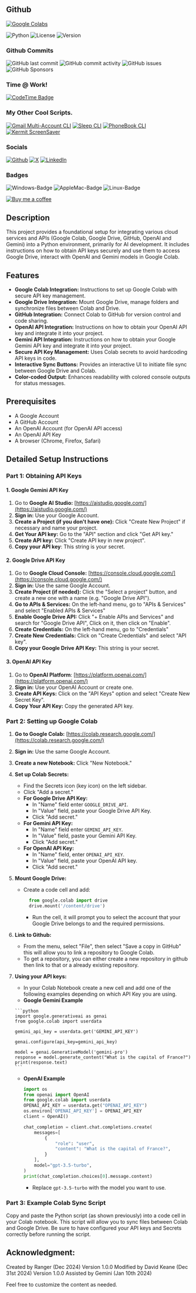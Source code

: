 ## Github

[![Google Colabs](https://img.shields.io/badge/Google-Colabs%20-green?logo=google&logoColor=white&labelColor=EA4335)](https://github.com/davidtkeane/Google_Colab.git)

![Python](https://img.shields.io/badge/Python-3.7%2B-blue?logo=python) ![License](https://img.shields.io/badge/License-MIT-green?logo=opensourceinitiative) 
![Version](https://img.shields.io/badge/Version-2.0-orange?logo=v)

### Github Commits

![GitHub last commit](https://img.shields.io/github/last-commit/davidtkeane/Google_Colab?logo=github&style=flat-square)
![GitHub commit activity](https://img.shields.io/github/commit-activity/w/davidtkeane/Google_Colab?logo=github&authorFilter=davidtkeane)
![GitHub issues](https://img.shields.io/github/issues-raw/davidtkeane/Google_Colab?logo=github&style=flat-square)
![GitHub Sponsors](https://img.shields.io/github/sponsors/davidtkeane?logo=github&)

### Time @ Work!

[![CodeTime Badge](https://img.shields.io/endpoint?style=social&color=222&url=https%3A%2F%2Fapi.codetime.dev%2Fshield%3Fid%3D26388%26project%3D%26in=0)](https://codetime.dev)

### My Other Cool Scripts.

[![Gmail Multi-Account CLI](https://img.shields.io/badge/Gmail-Multi--Account%20CLI-green?logo=gmail&logoColor=white&labelColor=EA4335)](https://github.com/davidtkeane/gmail-multi-cli)
[![Sleep CLI](https://img.shields.io/badge/Sleep-CLI-blue?logo=homeassistant)](https://github.com/davidtkeane/Sleep-CLI)
[![PhoneBook CLI](https://img.shields.io/badge/PhoneBook-CLI-blue?logo=whatsapp&logoColor=white)](https://github.com/davidtkeane/PhoneBook-CLI)
[![Kermit ScreenSaver](https://img.shields.io/badge/kermit-screensaver-blue?logo=gnometerminal)](https://github.com/davidtkeane/kermit)

### Socials

[![Github](https://img.shields.io/badge/GitHub-100000?style=for-the-badge&logo=github&logoColor=white)](https://github.com/davidtkeane)
[![X](https://img.shields.io/badge/X-000000?style=for-the-badge&logo=x&logoColor=white)](https://twitter.com/davidtkeane)
[![LinkedIn](https://img.shields.io/badge/-LinkedIn-0077B5?style=for-the-badge&logo=linkedin&logoColor=white)](https://linkedin.com/in/davidtkeane)

### Badges

![Windows-Badge](https://img.shields.io/badge/Microsoft-Windows%2011-0078D6?logo=windows&logoColor=0078D6&labelColor=white)
![AppleMac-Badge](https://img.shields.io/badge/Apple-macOS-000000?logo=apple&logoColor=white&labelColor=black)
![Linux-Badge](https://img.shields.io/badge/Linux-FCC624?logo=linux&logoColor=black&labelColor=white)

[![Buy me a coffee](https://img.buymeacoffee.com/button-api/?text=Buy%20me%20a%20coffee&emoji=&slug=davidtkeane&button_colour=FFDD00&font_colour=000000&font_family=Cookie&outline_colour=000000&coffee_colour=ffffff)](https://buymeacoffee.com/davidtkeane)

## Description

This project provides a foundational setup for integrating various cloud services and APIs (Google Colab, Google Drive, GitHub, OpenAI and Gemini) into a Python environment, primarily for AI development. It includes instructions on how to obtain API keys securely and use them to access Google Drive, interact with OpenAI and Gemini models in Google Colab.

## Features

*   **Google Colab Integration:** Instructions to set up Google Colab with secure API key management.
*   **Google Drive Integration:** Mount Google Drive, manage folders and synchronize files between Colab and Drive.
*   **GitHub Integration:** Connect Colab to GitHub for version control and code sharing.
*   **OpenAI API Integration:** Instructions on how to obtain your OpenAI API key and integrate it into your project.
*   **Gemini API Integration:** Instructions on how to obtain your Google Gemini API key and integrate it into your project.
*   **Secure API Key Management:** Uses Colab secrets to avoid hardcoding API keys in code.
*   **Interactive Sync Buttons:** Provides an interactive UI to initiate file sync between Google Drive and Colab.
*   **Color-coded Output:** Enhances readability with colored console outputs for status messages.

## Prerequisites

*   A Google Account
*   A GitHub Account
*   An OpenAI Account (for OpenAI API access)
*   An OpenAI API Key
*   A browser (Chrome, Firefox, Safari)

## Detailed Setup Instructions

### Part 1: Obtaining API Keys

#### 1.  Google Gemini API Key
   1.  Go to **Google AI Studio:**  [https://aistudio.google.com/](https://aistudio.google.com/)
   2.  **Sign in:** Use your Google Account.
   3.  **Create a Project (if you don't have one):**  Click "Create New Project" if necessary and name your project.
   4.  **Get Your API key:** Go to the "API" section and click "Get API key."
   5.  **Create API key:** Click "Create API key in new project".
   6. **Copy your API key**: This string is your secret.

#### 2. Google Drive API Key

   1.  Go to **Google Cloud Console:** [https://console.cloud.google.com/](https://console.cloud.google.com/)
   2.  **Sign in:** Use the same Google Account.
   3.  **Create Project (if needed):** Click the "Select a project" button, and create a new one with a name (e.g. "Google Drive API").
   4. **Go to APIs & Services:** On the left-hand menu, go to "APIs & Services" and select "Enabled APIs & Services"
   5. **Enable Google Drive API:** Click "+ Enable APIs and Services" and search for "Google Drive API", Click on it, then click on "Enable".
   6.  **Create Credentials:** On the left-hand menu, go to "Credentials"
   7.  **Create New Credentials:** Click on "Create Credentials" and select "API key".
   8. **Copy your Google Drive API Key:** This string is your secret.

#### 3. OpenAI API Key
   1.  Go to **OpenAI Platform**: [https://platform.openai.com/](https://platform.openai.com/)
   2. **Sign in:** Use your OpenAI Account or create one.
   3.  **Create API Keys:** Click on the "API Keys" option and select "Create New Secret Key".
   4.  **Copy Your API Key:** Copy the generated API key.

### Part 2: Setting up Google Colab

1.  **Go to Google Colab:** [https://colab.research.google.com/](https://colab.research.google.com/)
2.  **Sign in:** Use the same Google Account.
3.  **Create a new Notebook:** Click "New Notebook."
4.  **Set up Colab Secrets:**
    *   Find the Secrets icon (key icon) on the left sidebar.
    *   Click "Add a secret."
    *   **For Google Drive API Key:**
        *   In "Name" field enter `GOOGLE_DRIVE_API`.
        *   In "Value" field, paste your Google Drive API Key.
        *   Click "Add secret."
    *   **For Gemini API Key:**
        *    In "Name" field enter `GEMINI_API_KEY`.
        *    In "Value" field, paste your Gemini API Key.
        *    Click "Add secret."
    *   **For OpenAI API Key:**
         *    In "Name" field, enter `OPENAI_API_KEY`.
         *   In "Value" field, paste your OpenAI API key.
         *   Click "Add secret."

5.  **Mount Google Drive:**
    *  Create a code cell and add:
         ```python
           from google.colab import drive
           drive.mount('/content/drive')
        ```
       * Run the cell, it will prompt you to select the account that your Google Drive belongs to and the required permissions.
6. **Link to Github:**
    * From the menu, select "File", then select "Save a copy in GitHub" this will allow you to link a repository to Google Colab.
    * To get a repository, you can either create a new repository in github then link to that or a already existing repository.

7. **Using your API keys:**

   *   In your Colab Notebook create a new cell and add one of the following examples depending on which API Key you are using.
    *   **Google Gemini Example**

       ```python
       import google.generativeai as genai
       from google.colab import userdata

       gemini_api_key = userdata.get('GEMINI_API_KEY')

       genai.configure(api_key=gemini_api_key)

       model = genai.GenerativeModel('gemini-pro')
       response = model.generate_content("What is the capital of France?")
       print(response.text)
       ```

    *  **OpenAI Example**

          ```python
          import os
          from openai import OpenAI
          from google.colab import userdata
          OPENAI_API_KEY = userdata.get("OPENAI_API_KEY")
          os.environ['OPENAI_API_KEY'] = OPENAI_API_KEY
          client = OpenAI()

          chat_completion = client.chat.completions.create(
              messages=[
                  {
                      "role": "user",
                      "content": "What is the capital of France?",
                  }
              ],
              model="gpt-3.5-turbo",
          )
          print(chat_completion.choices[0].message.content)

          ```

        *  Replace `gpt-3.5-turbo` with the model you want to use.

### Part 3: Example Colab Sync Script

Copy and paste the Python script (as shown previously) into a code cell in your Colab notebook.
This script will allow you to sync files between Colab and Google Drive. Be sure to have configured your API keys and Secrets correctly before running the script.

## Acknowledgment:

Created by Ranger (Dec 2024) Version 1.0.0
Modified by David Keane (Dec 31st 2024) Version 1.0.0
Assisted by Gemini (Jan 10th 2024)

Feel free to customize the content as needed.
